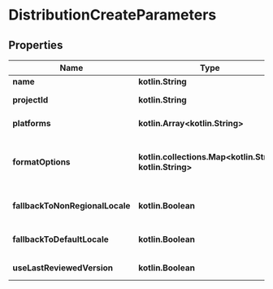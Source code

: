
# DistributionCreateParameters

## Properties
Name | Type | Description | Notes
------------ | ------------- | ------------- | -------------
**name** | **kotlin.String** | Name of the distribution |  [optional]
**projectId** | **kotlin.String** | Project id the distribution should be assigned to. |  [optional]
**platforms** | **kotlin.Array&lt;kotlin.String&gt;** | List of platforms the distribution should support. |  [optional]
**formatOptions** | **kotlin.collections.Map&lt;kotlin.String, kotlin.String&gt;** | Additional formatting and render options. Only &lt;code&gt;enclose_in_cdata&lt;/code&gt; is available for platform &lt;code&gt;android&lt;/code&gt;. |  [optional]
**fallbackToNonRegionalLocale** | **kotlin.Boolean** | Indicates whether to fallback to non regional locale when locale can not be found |  [optional]
**fallbackToDefaultLocale** | **kotlin.Boolean** | Indicates whether to fallback to projects default locale when locale can not be found |  [optional]
**useLastReviewedVersion** | **kotlin.Boolean** | Use last reviewed instead of latest translation in a project |  [optional]



